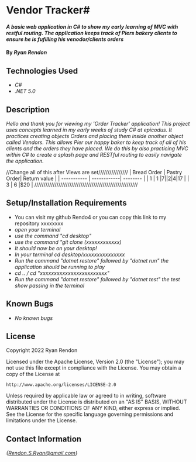 # Vendor Tracker#

#### _A basic web application in C# to show my early learning of MVC with restful routing. The application keeps track of Piers bakery clients to ensure he is fufilling his venodor/clients orders_

#### By _**Ryan Rendon**_

## Technologies Used

* _C#_
* _.NET 5.0_

## Description

_Hello and thank you for viewing my 'Order Tracker' application! This project uses concepts learned in my early weeks of study C# at epicodus. It practices creating objects Orders and placing them inside another object called Vendors. This allows Pier our happy baker to keep track of all of his clients and the orders they have placed. We do this by also practicing MVC within C# to create a splash page and RESTful routing to easily navigate the application._

 //Change all of this after Views are set////////////////
| Bread Order | Pastry Order| Return value  |
| ----------- | ------------| --------      |
| 1           | 1           |$7             |
| 2           | 4           |$17            |
| 3           | 6           |$20            |
////////////////////////////////////////////////////////
## Setup/Installation Requirements

* You can visit my github Rendo4 or you can copy this link to my repository xxxxxxxx
* _open your terminal_
* _use the command "cd desktop"_
* _use the command "git clone (xxxxxxxxxxxx)_
* _It should now be on your desktop!_ 
* _In your terminal cd desktop/xxxxxxxxxxxxxxx_
* _Run the command "dotnet restore" followed by "dotnet run" the application should be running to play_
* _cd .. / cd "xxxxxxxxxxxxxxxxxxxxxxxx"_
* _Run the command "dotnet restore" followed by "dotnet test" the test show passing in the terminal_

## Known Bugs

* _No known bugs_

## License

Copyright 2022 Ryan Rendon

Licensed under the Apache License, Version 2.0 (the "License");
you may not use this file except in compliance with the License.
You may obtain a copy of the License at

    http://www.apache.org/licenses/LICENSE-2.0

Unless required by applicable law or agreed to in writing, software
distributed under the License is distributed on an "AS IS" BASIS,
WITHOUT WARRANTIES OR CONDITIONS OF ANY KIND, either express or implied.
See the License for the specific language governing permissions and
limitations under the License.

## Contact Information
_{Rendon.S.Ryan@gmail.com}_